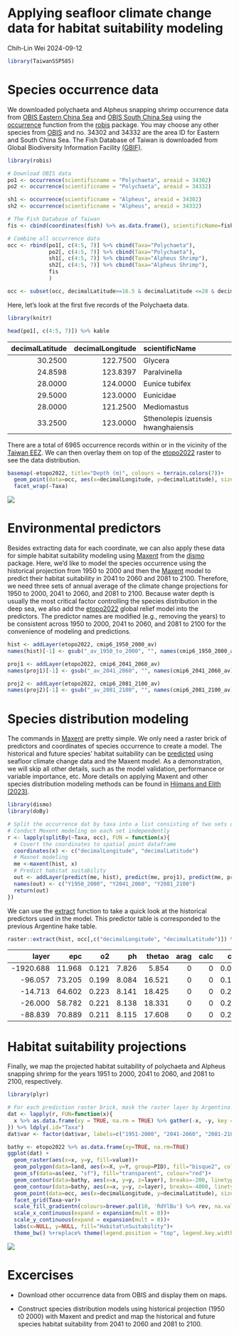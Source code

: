 Applying seafloor climate change data for habitat suitability modeling
================
Chih-Lin Wei
2024-09-12

``` r
library(TaiwanSSP585)
```

# Species occurrence data

We downloaded polychaeta and Alpheus snapping shrimp occurrence data
from [OBIS Eastern China Sea](https://obis.org/area/34302) and [OBIS
South China Sea](https://obis.org/area/34332) using the
[occurrence](https://www.rdocumentation.org/packages/robis/versions/2.11.3/topics/occurrence)
function from the
[robis](https://www.rdocumentation.org/packages/robis/versions/2.11.3)
package. You may choose any other species from
[OBIS](https://mapper.obis.org/) and no. 34302 and 34332 are the area ID
for Eastern and South China Sea. The Fish Database of Taiwan is
downloaded from Global Biodiversity Information Facility
[(GBIF)](https://doi.org/10.15468/dl.e57g23).

``` r
library(robis)

# Download OBIS data
po1 <- occurrence(scientificname = "Polychaeta", areaid = 34302)
po2 <- occurrence(scientificname = "Polychaeta", areaid = 34332)

sh1 <- occurrence(scientificname = "Alpheus", areaid = 34302)
sh2 <- occurrence(scientificname = "Alpheus", areaid = 34332)

# The Fish Database of Taiwan
fis <- cbind(coordinates(fish) %>% as.data.frame(), scientificName=fish$scientificName, Taxa="Fish")

# Combine all occurrence data
occ <- rbind(po1[, c(4:5, 7)] %>% cbind(Taxa="Polychaeta"), 
             po2[, c(4:5, 7)] %>% cbind(Taxa="Polychaeta"), 
             sh1[, c(4:5, 7)] %>% cbind(Taxa="Alpheus Shrimp"), 
             sh2[, c(4:5, 7)] %>% cbind(Taxa="Alpheus Shrimp"),
             fis
             )

occ <- subset(occ, decimalLatitude>=16.5 & decimalLatitude <=28 & decimalLongitude>=113.5 & decimalLongitude <=124.5)
```

Here, let’s look at the first five records of the Polychaeta data.

``` r
library(knitr)

head(po1[, c(4:5, 7)]) %>% kable
```

| decimalLatitude | decimalLongitude | scientificName                     |
|----------------:|-----------------:|:-----------------------------------|
|         30.2500 |         122.7500 | Glycera                            |
|         24.8598 |         123.8397 | Paralvinella                       |
|         28.0000 |         124.0000 | Eunice tubifex                     |
|         29.5000 |         123.0000 | Eunicidae                          |
|         28.0000 |         121.2500 | Mediomastus                        |
|         33.2500 |         123.0000 | Sthenolepis izuensis hwanghaiensis |

There are a total of 6965 occurrence records within or in the vicinity
of the [Taiwan
EEZ](https://marineregions.org/gazetteer.php?p=details&id=8321). We can
then overlay them on top of the
[etopo2022](https://www.ncei.noaa.gov/products/etopo-global-relief-model)
raster to see the data distribution.

``` r
basemap(-etopo2022, title="Depth (m)", colours = terrain.colors(7))+
  geom_point(data=occ, aes(x=decimalLongitude, y=decimalLatitude), size=0.5)+
  facet_wrap(~Taxa)
```

![](tute3_files/figure-gfm/unnamed-chunk-4-1.png)<!-- -->

# Environmental predictors

Besides extracting data for each coordinate, we can also apply these
data for simple habitat suitability modeling using
[Maxent](https://www.rdocumentation.org/packages/dismo/versions/1.3-14/topics/maxent)
from the
[dismo](https://www.rdocumentation.org/packages/dismo/versions/1.3-14)
package. Here, we’d like to model the species occurrence using the
historical projection from 1950 to 2000 and then the
[Maxent](https://www.rdocumentation.org/packages/dismo/versions/1.3-14/topics/maxent)
model to predict their habitat suitability in 2041 to 2060 and 2081 to
2100. Therefore, we need three sets of annual average of the climate
change projections for 1950 to 2000, 2041 to 2060, and 2081 to 2100.
Because water depth is usually the most critical factor controlling the
species distribution in the deep sea, we also add the
[etopo2022](https://www.ncei.noaa.gov/products/etopo-global-relief-model)
global relief model into the predictors. The predictor names are
modified (e.g., removing the years) to be consistent across 1950 to
2000, 2041 to 2060, and 2081 to 2100 for the convenience of modeling and
predictions.

``` r
hist <- addLayer(etopo2022, cmip6_1950_2000_av)
names(hist)[-1] <- gsub("_av_1950_to_2000", "", names(cmip6_1950_2000_av))

proj1 <- addLayer(etopo2022, cmip6_2041_2060_av)
names(proj1)[-1] <- gsub("_av_2041_2060", "", names(cmip6_2041_2060_av))

proj2 <- addLayer(etopo2022, cmip6_2081_2100_av)
names(proj2)[-1] <- gsub("_av_2081_2100", "", names(cmip6_2081_2100_av))
```

# Species distribution modeling

The commands in
[Maxent](https://www.rdocumentation.org/packages/dismo/versions/1.3-14/topics/maxent)
are pretty simple. We only need a raster brick of predictors and
coordinates of species occurrence to create a model. The historical and
future species’ habitat suitability can be
[predicted](https://www.rdocumentation.org/packages/dismo/versions/1.3-14/topics/predict)
using seafloor climate change data and the Maxent model. As a
demonstration, we will skip all other details, such as the model
validation, performance or variable importance, etc. More details on
applying Maxent and other species distribution modeling methods can be
found in [Hijmans and Elith
(2023)](https://rspatial.org/raster/sdm/raster_SDM.pdf).

``` r
library(dismo)
library(doBy)

# Split the occurrence dat by taxa into a list consisting of two sets of occurrence coordinates
# Conduct Mexent modeling on each set independently
r <- lapply(splitBy(~Taxa, occ), FUN = function(x){
  # Covert the coordinates to spatial point dataframe
  coordinates(x) <- c("decimalLongitude", "decimalLatitude")
  # Maxnet modeling
  me <-maxent(hist, x)
  # Predict habitat suitability
  out <- addLayer(predict(me, hist), predict(me, proj1), predict(me, proj2))
  names(out) <- c("Y1950_2000", "Y2041_2060", "Y2081_2100")
  return(out)
})
```

We can use the
[extract](https://www.rdocumentation.org/packages/raster/versions/3.6-23/topics/extract)
function to take a quick look at the historical predictors used in the
model. This predictor table is corresponded to the previous Argentine
hake table.

``` r
raster::extract(hist, occ[,c("decimalLongitude", "decimalLatitude")]) %>% head(5) %>% kable(digits=3)
```

|     layer |    epc |    o2 |    ph | thetao | arag | calc |   co3 | co3satarag | co3satcalc | aragsat | calcsat |
|----------:|-------:|------:|------:|-------:|-----:|-----:|------:|-----------:|-----------:|--------:|--------:|
| -1920.688 | 11.968 | 0.121 | 7.826 |  5.854 |    0 |    0 | 0.092 |      0.107 |      0.061 |   0.703 |   1.263 |
|   -96.057 | 73.205 | 0.199 | 8.084 | 16.521 |    0 |    0 | 0.193 |      0.069 |      0.044 |   2.806 |   3.492 |
|   -14.713 | 64.602 | 0.223 | 8.141 | 18.425 |    0 |    0 | 0.209 |      0.066 |      0.042 |   3.194 |   3.924 |
|   -26.000 | 58.782 | 0.221 | 8.138 | 18.331 |    0 |    0 | 0.209 |      0.066 |      0.042 |   3.185 |   3.913 |
|   -88.839 | 70.889 | 0.211 | 8.115 | 17.608 |    0 |    0 | 0.202 |      0.067 |      0.043 |   2.996 |   3.738 |

# Habitat suitability projections

Finally, we map the projected habitat suitability of polychaeta and
Alpheus snapping shrimp for the years 1951 to 2000, 2041 to 2060, and
2081 to 2100, respectively.

``` r
library(plyr)

# For each prediction raster brick, mask the raster layer by Argentina EEZ, convert the prediction raster into data frame, and then stack the data frame for ggplot
dat <- lapply(r, FUN=function(x){
  x %>% as.data.frame(xy = TRUE, na.rm = TRUE) %>% gather(-x, -y, key = "var", value = "value")
}) %>% ldply(.id="Taxa")
dat$var <- factor(dat$var, labels=c("1951-2000", "2041-2060", "2081-2100"))

bathy <- etopo2022 %>% as.data.frame(xy=TRUE, na.rm=TRUE)
ggplot(dat) +
  geom_raster(aes(x=x, y=y, fill=value))+
  geom_polygon(data=land, aes(x=X, y=Y, group=PID), fill="bisque2", colour="transparent")+
  geom_sf(data=as(eez, "sf"), fill="transparent", colour="red")+
  geom_contour(data=bathy, aes(x=x, y=y, z=layer), breaks=-200, linetype=2, colour="gray50")+
  geom_contour(data=bathy, aes(x=x, y=y, z=layer), breaks=-4000, linetype=1, colour="gray50")+
  geom_point(data=occ, aes(x=decimalLongitude, y=decimalLatitude), size=0.2)+
  facet_grid(Taxa~var)+
  scale_fill_gradientn(colours=brewer.pal(10, 'RdYlBu') %>% rev, na.value="white")+
  scale_x_continuous(expand = expansion(mult = 0))+
  scale_y_continuous(expand = expansion(mult = 0))+
  labs(x=NULL, y=NULL, fill="Habitat\nSuitability")+
  theme_bw() %+replace% theme(legend.position = "top", legend.key.width =  unit(1, 'cm'))
```

![](tute3_files/figure-gfm/unnamed-chunk-8-1.png)<!-- -->

# Excercises

- Download other occurrence data from OBIS and display them on maps.

- Construct species distribution models using historical projection
  (1950 t0 2000) with Maxent and predict and map the historical and
  future species habitat suitability from 2041 to 2060 and 2081 to 2100.
